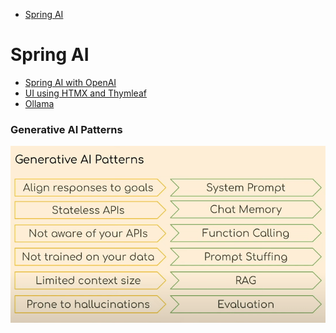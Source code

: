 <!-- TOC -->
* [Spring AI](#spring-ai)
<!-- TOC -->
# Spring AI

- [Spring AI with OpenAI](explore-openai/README.md) 
- [UI using HTMX and Thymleaf](explore-openai/README.md) 
- [Ollama](explore-llama/README.md)

### Generative AI Patterns

![Generative AI Patterns](images/1.png)